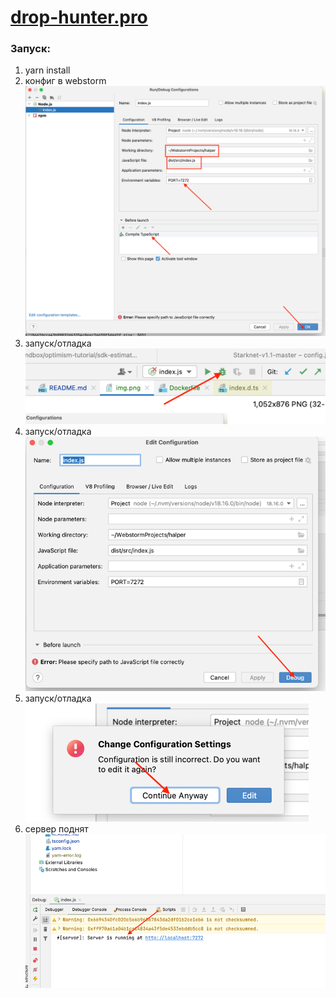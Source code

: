 # [drop-hunter.pro](https://drop-hunter.pro)

### Запуск:
1) yarn install
2) конфиг в webstorm ![cfg.png](docs%2Fcfg.png) 
3) запуск/отладка ![cfg1.png](docs%2Fcfg1.png) 
4) запуск/отладка ![cfg2.png](docs%2Fcfg2.png)
5) запуск/отладка ![cfg3.png](docs%2Fcfg3.png)
6) сервер поднят ![cfg4.png](docs%2Fcfg4.png)
